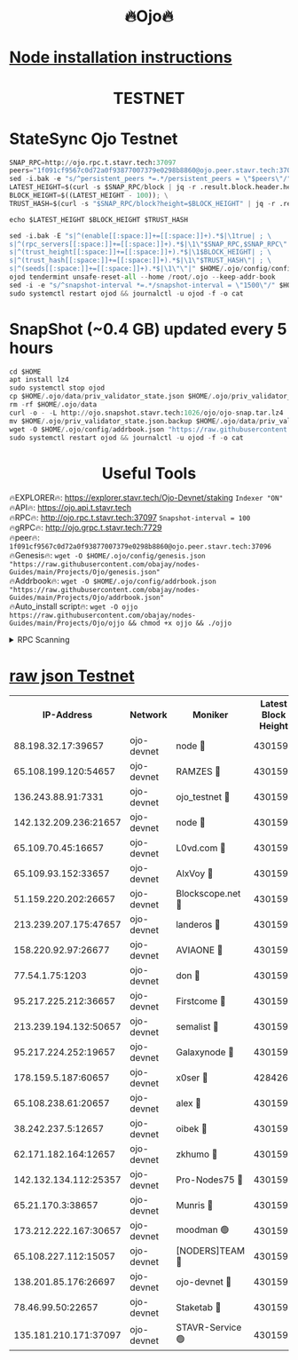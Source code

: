 <h1 align="center"> 🔥Ojo🔥</h1>

[Node installation instructions](https://github.com/obajay/nodes-Guides/tree/main/Projects/Ojo)
=

<h1 align="center"> TESTNET</h1>

# StateSync Ojo Testnet
```python
SNAP_RPC=http://ojo.rpc.t.stavr.tech:37097
peers="1f091cf9567c0d72a0f93877007379e0298b8860@ojo.peer.stavr.tech:37096"
sed -i.bak -e "s/^persistent_peers *=.*/persistent_peers = \"$peers\"/" $HOME/.ojo/config/config.toml
LATEST_HEIGHT=$(curl -s $SNAP_RPC/block | jq -r .result.block.header.height); \
BLOCK_HEIGHT=$((LATEST_HEIGHT - 100)); \
TRUST_HASH=$(curl -s "$SNAP_RPC/block?height=$BLOCK_HEIGHT" | jq -r .result.block_id.hash)

echo $LATEST_HEIGHT $BLOCK_HEIGHT $TRUST_HASH

sed -i.bak -E "s|^(enable[[:space:]]+=[[:space:]]+).*$|\1true| ; \
s|^(rpc_servers[[:space:]]+=[[:space:]]+).*$|\1\"$SNAP_RPC,$SNAP_RPC\"| ; \
s|^(trust_height[[:space:]]+=[[:space:]]+).*$|\1$BLOCK_HEIGHT| ; \
s|^(trust_hash[[:space:]]+=[[:space:]]+).*$|\1\"$TRUST_HASH\"| ; \
s|^(seeds[[:space:]]+=[[:space:]]+).*$|\1\"\"|" $HOME/.ojo/config/config.toml
ojod tendermint unsafe-reset-all --home /root/.ojo --keep-addr-book
sed -i -e "s/^snapshot-interval *=.*/snapshot-interval = \"1500\"/" $HOME/.ojo/config/app.toml
sudo systemctl restart ojod && journalctl -u ojod -f -o cat
```
# SnapShot (~0.4 GB) updated every 5 hours
```python
cd $HOME
apt install lz4
sudo systemctl stop ojod
cp $HOME/.ojo/data/priv_validator_state.json $HOME/.ojo/priv_validator_state.json.backup
rm -rf $HOME/.ojo/data
curl -o - -L http://ojo.snapshot.stavr.tech:1026/ojo/ojo-snap.tar.lz4 | lz4 -c -d - | tar -x -C $HOME/.ojo --strip-components 2
mv $HOME/.ojo/priv_validator_state.json.backup $HOME/.ojo/data/priv_validator_state.json
wget -O $HOME/.ojo/config/addrbook.json "https://raw.githubusercontent.com/obajay/nodes-Guides/main/Projects/Ojo/addrbook.json"
sudo systemctl restart ojod && journalctl -u ojod -f -o cat
```
 <h1 align="center"> Useful Tools</h1>

🔥EXPLORER🔥:        https://explorer.stavr.tech/Ojo-Devnet/staking        `Indexer "ON"` \
🔥API🔥:                     https://ojo.api.t.stavr.tech \
🔥RPC🔥:                    http://ojo.rpc.t.stavr.tech:37097              `Snapshot-interval = 100` \
🔥gRPC🔥:                  http://ojo.grpc.t.stavr.tech:7729 \
🔥peer🔥:                   `1f091cf9567c0d72a0f93877007379e0298b8860@ojo.peer.stavr.tech:37096` \
🔥Genesis🔥:    ```wget -O $HOME/.ojo/config/genesis.json "https://raw.githubusercontent.com/obajay/nodes-Guides/main/Projects/Ojo/genesis.json"``` \
🔥Addrbook🔥:    ```wget -O $HOME/.ojo/config/addrbook.json "https://raw.githubusercontent.com/obajay/nodes-Guides/main/Projects/Ojo/addrbook.json"``` \
🔥Auto_install script🔥: ```wget -O ojjo https://raw.githubusercontent.com/obajay/nodes-Guides/main/Projects/Ojo/ojjo && chmod +x ojjo && ./ojjo```


<details>
<summary>RPC Scanning</summary>

<h2 align="center"> We scan nodes in real time every 4 hours. And we provide the final result of RPC endpoints.
We cannot influence the operation of these nodes in any way. </h2>


```python
If Voting Power is higher than 0 --> then the Node is a validator of the network and may be subject to attack and be a potential threat to the chain.
```
```python
We marked such validators with a red symbol
```

</details>

[raw json Testnet](https://rpc-check.ojot.stavr.tech/ojot/rpc-ojot-result.json)
=


<table><tr><th>IP-Address</th><th>Network</th><th>Moniker</th><th>Latest Block Height</th><th>Earliest Block Height</th><th>Catching Up</th><th>Voting Power</th><th>Scan Time</th></tr><tr><td>88.198.32.17:39657</td><td>ojo-devnet</td><td>node 🔴</td><td>4301597</td><td>300001</td><td>False</td><td>65654</td><td>2023-12-02T10:11:02.899823438UTC</td></tr><tr><td>65.108.199.120:54657</td><td>ojo-devnet</td><td>RAMZES 🔴</td><td>4301592</td><td>306156</td><td>False</td><td>15420</td><td>2023-12-02T10:10:35.993345020UTC</td></tr><tr><td>136.243.88.91:7331</td><td>ojo-devnet</td><td>ojo_testnet 🔴</td><td>4301593</td><td>308845</td><td>False</td><td>1000</td><td>2023-12-02T10:10:42.841241792UTC</td></tr><tr><td>142.132.209.236:21657</td><td>ojo-devnet</td><td>node 🔴</td><td>4301597</td><td>350001</td><td>False</td><td>1999</td><td>2023-12-02T10:11:01.386676309UTC</td></tr><tr><td>65.109.70.45:16657</td><td>ojo-devnet</td><td>L0vd.com 🔴</td><td>4301598</td><td>695918</td><td>False</td><td>998</td><td>2023-12-02T10:11:08.878303801UTC</td></tr><tr><td>65.109.93.152:33657</td><td>ojo-devnet</td><td>AlxVoy 🔴</td><td>4301597</td><td>2319801</td><td>False</td><td>4536782</td><td>2023-12-02T10:11:01.126887805UTC</td></tr><tr><td>51.159.220.202:26657</td><td>ojo-devnet</td><td>Blockscope.net 🔴</td><td>4301592</td><td>2658001</td><td>False</td><td>981</td><td>2023-12-02T10:10:35.362718146UTC</td></tr><tr><td>213.239.207.175:47657</td><td>ojo-devnet</td><td>landeros 🔴</td><td>4301596</td><td>2714001</td><td>False</td><td>11083</td><td>2023-12-02T10:10:56.347834727UTC</td></tr><tr><td>158.220.92.97:26677</td><td>ojo-devnet</td><td>AVIAONE 🔴</td><td>4301596</td><td>2754001</td><td>False</td><td>13867</td><td>2023-12-02T10:10:56.095837953UTC</td></tr><tr><td>77.54.1.75:1203</td><td>ojo-devnet</td><td>don 🔴</td><td>4301597</td><td>2906401</td><td>False</td><td>10</td><td>2023-12-02T10:11:02.640565770UTC</td></tr><tr><td>95.217.225.212:36657</td><td>ojo-devnet</td><td>Firstcome 🔴</td><td>4301593</td><td>2985946</td><td>False</td><td>13566</td><td>2023-12-02T10:10:42.547017782UTC</td></tr><tr><td>213.239.194.132:50657</td><td>ojo-devnet</td><td>semalist 🔴</td><td>4301592</td><td>3223522</td><td>False</td><td>17897</td><td>2023-12-02T10:10:36.258173598UTC</td></tr><tr><td>95.217.224.252:19657</td><td>ojo-devnet</td><td>Galaxynode 🔴</td><td>4301597</td><td>3685492</td><td>False</td><td>11888</td><td>2023-12-02T10:11:05.707953115UTC</td></tr><tr><td>178.159.5.187:60657</td><td>ojo-devnet</td><td>x0ser 🔴</td><td>4284267</td><td>3940946</td><td>False</td><td>9764</td><td>2023-12-02T10:10:43.162298863UTC</td></tr><tr><td>65.108.238.61:20657</td><td>ojo-devnet</td><td>alex 🔴</td><td>4301592</td><td>4158001</td><td>False</td><td>11359</td><td>2023-12-02T10:10:35.669202055UTC</td></tr><tr><td>38.242.237.5:12657</td><td>ojo-devnet</td><td>oibek 🔴</td><td>4301592</td><td>4196001</td><td>False</td><td>1008</td><td>2023-12-02T10:10:36.614838485UTC</td></tr><tr><td>62.171.182.164:12657</td><td>ojo-devnet</td><td>zkhumo 🔴</td><td>4301597</td><td>4196001</td><td>False</td><td>999</td><td>2023-12-02T10:11:01.739593800UTC</td></tr><tr><td>142.132.134.112:25357</td><td>ojo-devnet</td><td>Pro-Nodes75 🔴</td><td>4301593</td><td>4201593</td><td>False</td><td>24651</td><td>2023-12-02T10:10:39.640836636UTC</td></tr><tr><td>65.21.170.3:38657</td><td>ojo-devnet</td><td>Munris 🔴</td><td>4301593</td><td>4201593</td><td>False</td><td>20123</td><td>2023-12-02T10:10:42.115246666UTC</td></tr><tr><td>173.212.222.167:30657</td><td>ojo-devnet</td><td>moodman 🟢</td><td>4301595</td><td>4201595</td><td>False</td><td>0</td><td>2023-12-02T10:10:53.700294852UTC</td></tr><tr><td>65.108.227.112:15057</td><td>ojo-devnet</td><td>[NODERS]TEAM 🔴</td><td>4301597</td><td>4201597</td><td>False</td><td>9999</td><td>2023-12-02T10:11:06.027115979UTC</td></tr><tr><td>138.201.85.176:26697</td><td>ojo-devnet</td><td>ojo-devnet 🔴</td><td>4301598</td><td>4201598</td><td>False</td><td>1000024000</td><td>2023-12-02T10:11:08.461004626UTC</td></tr><tr><td>78.46.99.50:22657</td><td>ojo-devnet</td><td>Staketab 🔴</td><td>4301598</td><td>4254801</td><td>False</td><td>1276</td><td>2023-12-02T10:11:09.192972347UTC</td></tr><tr><td>135.181.210.171:37097</td><td>ojo-devnet</td><td>STAVR-Service 🟢</td><td>4301592</td><td>4299601</td><td>False</td><td>0</td><td>2023-12-02T10:10:37.327732943UTC</td></tr></table>